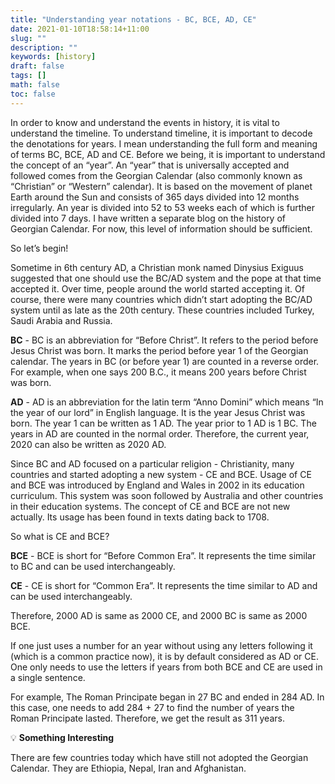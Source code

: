 ```yaml
---
title: "Understanding year notations - BC, BCE, AD, CE"
date: 2021-01-10T18:58:14+11:00
slug: ""
description: ""
keywords: [history]
draft: false
tags: []
math: false
toc: false
---
```

In order to know and understand the events in history, it is vital to understand the timeline. To understand timeline, it is important to decode the denotations for years. I mean understanding the full form and meaning of terms BC, BCE, AD and CE. Before we being, it is important to understand the concept of an “year”. An “year” that is universally accepted and followed comes from the Georgian Calendar (also commonly known as “Christian” or “Western” calendar). It is based on the movement of planet Earth around the Sun and consists of 365 days divided into 12 months irregularly. An year is divided into 52 to 53 weeks each of which is further divided into 7 days. I have written a separate blog on the history of Georgian Calendar. For now, this level of information should be sufficient.

So let’s begin!

Sometime in 6th century AD, a Christian monk named Dinysius Exiguus suggested that one should use the BC/AD system and the pope at that time accepted it. Over time, people around the world started accepting it. Of course, there were many countries which didn’t start adopting the BC/AD system until as late as the 20th century. These countries included Turkey, Saudi Arabia and Russia.

**BC** - BC is an abbreviation for “Before Christ”. It refers to the period before Jesus Christ was born. It marks the period before year 1 of the Georgian calendar. The years in BC (or before year 1) are counted in a reverse order. For example, when one says 200 B.C., it means 200 years before Christ was born.

**AD** - AD is an abbreviation for the latin term “Anno Domini” which means “In the year of our lord” in English language. It is the year Jesus Christ was born. The year 1 can be written as 1 AD. The year prior to 1 AD is 1 BC. The years in AD are counted in the normal order. Therefore, the current year, 2020 can also be written as 2020 AD.

Since BC and AD focused on a particular religion - Christianity, many countries and started adopting a new system - CE and BCE. Usage of CE and BCE was introduced by England and Wales in 2002 in its education curriculum. This system was soon followed by Australia and other countries in their education systems. The concept of CE and BCE are not new actually. Its usage has been found in texts dating back to 1708.

So what is CE and BCE?

**BCE** - BCE is short for “Before Common Era”. It represents the time similar to BC and can be used interchangeably.

**CE** - CE is short for “Common Era”. It represents the time similar to AD and can be used interchangeably.

Therefore, 2000 AD is same as 2000 CE, and 2000 BC is same as 2000 BCE.

If one just uses a number for an year without using any letters following it (which is a common practice now), it is by default considered as AD or CE. One only needs to use the letters if years from both BCE and CE are used in a single sentence.

For example, The Roman Principate began in 27 BC and ended in 284 AD. In this case, one needs to add 284 + 27 to find the number of years the Roman Principate lasted. Therefore, we get the result as 311 years. 

💡 **Something Interesting**  

There are few countries today which have still not adopted the Georgian Calendar. They are Ethiopia, Nepal, Iran and Afghanistan.